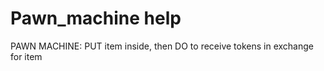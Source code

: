 # Pawn_machine help

PAWN MACHINE: PUT item inside, then DO to receive tokens in exchange for item

